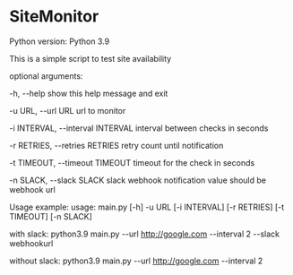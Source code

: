 # SiteMonitor
Python version: Python 3.9


This is a simple script to test site availability

optional arguments:

  -h, --help            show this help message and exit
  
  -u URL, --url URL     url to monitor
  
  -i INTERVAL, --interval INTERVAL interval between checks in seconds
  
  -r RETRIES, --retries RETRIES retry count until notification
  
  -t TIMEOUT, --timeout TIMEOUT timeout for the check in seconds
  
  -n SLACK, --slack SLACK slack webhook notification value should be webhook url




Usage example: usage: main.py [-h] -u URL [-i INTERVAL] [-r RETRIES] [-t TIMEOUT] [-n SLACK]

with slack: python3.9 main.py --url http://google.com --interval 2 --slack webhookurl

without slack: python3.9 main.py --url http://google.com --interval 2 





 
